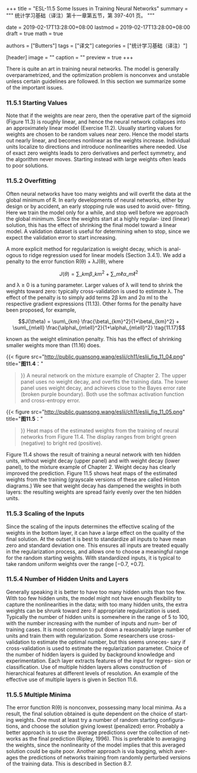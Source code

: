 +++
title = "ESL-11.5 Some Issues in Training Neural Networks"
summary = """
统计学习基础（译注）第十一章第五节，第 397-401 页。
"""

date = 2019-02-17T13:28:00+08:00
lastmod = 2019-02-17T13:28:00+08:00
draft = true
math = true

authors = ["Butters"]
tags = ["译文"]
categories = ["统计学习基础（译注）"]

[header]
image = ""
caption = ""
preview = true
+++

There is quite an art in training neural networks. The model is generally
overparametrized, and the optimization problem is nonconvex and unstable
unless certain guidelines are followed. In this section we summarize some
of the important issues.

### 11.5.1 Starting Values

Note that if the weights are near zero, then the operative part of the sigmoid
(Figure 11.3) is roughly linear, and hence the neural network collapses into
an approximately linear model (Exercise 11.2). Usually starting values for
weights are chosen to be random values near zero. Hence the model starts
out nearly linear, and becomes nonlinear as the weights increase. Individual
units localize to directions and introduce nonlinearities where needed. Use
of exact zero weights leads to zero derivatives and perfect symmetry, and
the algorithm never moves. Starting instead with large weights often leads
to poor solutions.

### 11.5.2 Overfitting

Often neural networks have too many weights and will overfit the data at
the global minimum of R. In early developments of neural networks, either
by design or by accident, an early stopping rule was used to avoid over-
fitting. Here we train the model only for a while, and stop well before we
approach the global minimum. Since the weights start at a highly regular-
ized (linear) solution, this has the effect of shrinking the final model toward
a linear model. A validation dataset is useful for determining when to stop,
since we expect the validation error to start increasing.

A more explicit method for regularization is weight decay, which is anal-
ogous to ridge regression used for linear models (Section 3.4.1). We add a
penalty to the error function R(θ) + λJ(θ), where

$$J(\theta) = \sum\_{km}\beta\_{km}^2 + \sum\_{m\ell}\alpha\_{m\ell}^2
\tag{11.16}$$

and λ ≥ 0 is a tuning parameter. Larger values of λ will tend to shrink
the weights toward zero: typically cross-validation is used to estimate λ.
The effect of the penalty is to simply add terms 2β km and 2α ml to the
respective gradient expressions (11.13). Other forms for the penalty have
been proposed, for example,

$$J(\theta) = \sum\_{km} \frac{\beta\_{km}^2}{1+\beta\_{km}^2} +
\sum\_{m\ell} \frac{\alpha\_{m\ell}^2}{1+\alpha\_{m\ell}^2}
\tag{11.17}$$

known as the weight elimination penalty. This has the effect of shrinking
smaller weights more than (11.16) does.

{{< figure
  src="http://public.guansong.wang/eslii/ch11/eslii_fig_11_04.png"
  title="**图11.4**："
>}}
A neural network on the mixture example of Chapter 2. The
upper panel uses no weight decay, and overfits the training data. The lower panel
uses weight decay, and achieves close to the Bayes error rate (broken purple
boundary). Both use the softmax activation function and cross-entropy error.

{{< figure
  src="http://public.guansong.wang/eslii/ch11/eslii_fig_11_05.png"
  title="**图11.5**："
>}}
Heat maps of the estimated weights from the training of neural
networks from Figure 11.4. The display ranges from bright green (negative) to
bright red (positive).

Figure 11.4 shows the result of training a neural network with ten hidden
units, without weight decay (upper panel) and with weight decay (lower
panel), to the mixture example of Chapter 2. Weight decay has clearly
improved the prediction. Figure 11.5 shows heat maps of the estimated
weights from the training (grayscale versions of these are called Hinton
diagrams.) We see that weight decay has dampened the weights in both
layers: the resulting weights are spread fairly evenly over the ten hidden
units.

### 11.5.3 Scaling of the Inputs

Since the scaling of the inputs determines the effective scaling of the weights
in the bottom layer, it can have a large effect on the quality of the final
solution. At the outset it is best to standardize all inputs to have mean zero
and standard deviation one. This ensures all inputs are treated equally in
the regularization process, and allows one to choose a meaningful range for
the random starting weights. With standardized inputs, it is typical to take
random uniform weights over the range [−0.7, +0.7].

### 11.5.4 Number of Hidden Units and Layers

Generally speaking it is better to have too many hidden units than too few.
With too few hidden units, the model might not have enough flexibility to
capture the nonlinearities in the data; with too many hidden units, the
extra weights can be shrunk toward zero if appropriate regularization is
used. Typically the number of hidden units is somewhere in the range of
5 to 100, with the number increasing with the number of inputs and num-
ber of training cases. It is most common to put down a reasonably large
number of units and train them with regularization. Some researchers use
cross-validation to estimate the optimal number, but this seems unneces-
sary if cross-validation is used to estimate the regularization parameter.
Choice of the number of hidden layers is guided by background knowledge
and experimentation. Each layer extracts features of the input for regres-
sion or classification. Use of multiple hidden layers allows construction of
hierarchical features at different levels of resolution. An example of the
effective use of multiple layers is given in Section 11.6.

### 11.5.5 Multiple Minima

The error function R(θ) is nonconvex, possessing many local minima. As a
result, the final solution obtained is quite dependent on the choice of start-
ing weights. One must at least try a number of random starting configura-
tions, and choose the solution giving lowest (penalized) error. Probably a
better approach is to use the average predictions over the collection of net-
works as the final prediction (Ripley, 1996). This is preferable to averaging
the weights, since the nonlinearity of the model implies that this averaged
solution could be quite poor. Another approach is via bagging, which aver-
ages the predictions of networks training from randomly perturbed versions
of the training data. This is described in Section 8.7.